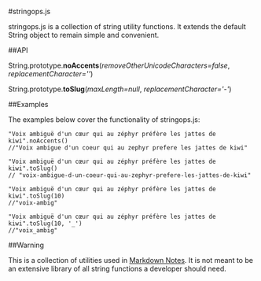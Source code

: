 #stringops.js

stringops.js is a collection of string utility functions. It extends the default String object to remain simple and convenient.

##API

String.prototype.**noAccents**(*removeOtherUnicodeCharacters=false*, *replacementCharacter=''*)

String.prototype.**toSlug**(*maxLength=null*, *replacementCharacter='-'*)

##Examples

The examples below cover the functionality of stringops.js:

```
"Voix ambiguë d'un cœur qui au zéphyr préfère les jattes de kiwi".noAccents()
//"Voix ambigue d'un coeur qui au zephyr prefere les jattes de kiwi"

"Voix ambiguë d'un cœur qui au zéphyr préfère les jattes de kiwi".toSlug()
// "voix-ambigue-d-un-coeur-qui-au-zephyr-prefere-les-jattes-de-kiwi"

"Voix ambiguë d'un cœur qui au zéphyr préfère les jattes de kiwi".toSlug(10)
//"voix-ambig"

"Voix ambiguë d'un cœur qui au zéphyr préfère les jattes de kiwi".toSlug(10, '_')
//"voix_ambig"
```

##Warning

This is a collection of utilities used in [Markdown Notes](http://markdownnotes.com). It is not meant to be an extensive library of all string functions a developer should need.
